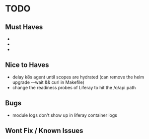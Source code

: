 # TODO

## Must Haves

-
-
-

## Nice to Haves

- delay k8s agent until scopes are hydrated (can remove the helm upgrade --wait && curl in Makefile)
- change the readiness probes of Liferay to hit the /o/api path

## Bugs

- module logs don't show up in liferay container logs

## Wont Fix / Known Issues
